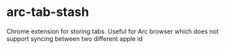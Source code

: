 # arc-tab-stash
Chrome extension for storing tabs. Useful for Arc browser which does not support syncing between two different apple id
